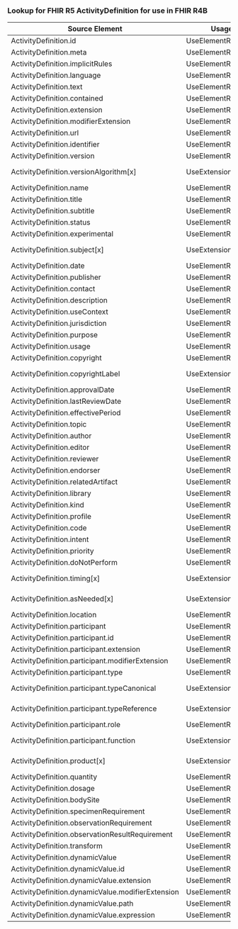 ### Lookup for FHIR R5 ActivityDefinition for use in FHIR R4B

| Source Element | Usage | Target |
| -------------- | ----- | ------ |
| ActivityDefinition.id | UseElementRenamed | ActivityDefinition.id |
| ActivityDefinition.meta | UseElementRenamed | ActivityDefinition.meta |
| ActivityDefinition.implicitRules | UseElementRenamed | ActivityDefinition.implicitRules |
| ActivityDefinition.language | UseElementRenamed | ActivityDefinition.language |
| ActivityDefinition.text | UseElementRenamed | ActivityDefinition.text |
| ActivityDefinition.contained | UseElementRenamed | ActivityDefinition.contained |
| ActivityDefinition.extension | UseElementRenamed | ActivityDefinition.extension |
| ActivityDefinition.modifierExtension | UseElementRenamed | ActivityDefinition.modifierExtension |
| ActivityDefinition.url | UseElementRenamed | ActivityDefinition.url |
| ActivityDefinition.identifier | UseElementRenamed | ActivityDefinition.identifier |
| ActivityDefinition.version | UseElementRenamed | ActivityDefinition.version |
| ActivityDefinition.versionAlgorithm[x] | UseExtension | http://hl7.org/fhir/5.0/StructureDefinition/extension-ActivityDefinition.versionAlgorithm |
| ActivityDefinition.name | UseElementRenamed | ActivityDefinition.name |
| ActivityDefinition.title | UseElementRenamed | ActivityDefinition.title |
| ActivityDefinition.subtitle | UseElementRenamed | ActivityDefinition.subtitle |
| ActivityDefinition.status | UseElementRenamed | ActivityDefinition.status |
| ActivityDefinition.experimental | UseElementRenamed | ActivityDefinition.experimental |
| ActivityDefinition.subject[x] | UseExtension | http://hl7.org/fhir/5.0/StructureDefinition/extension-ActivityDefinition.subject |
| ActivityDefinition.date | UseElementRenamed | ActivityDefinition.date |
| ActivityDefinition.publisher | UseElementRenamed | ActivityDefinition.publisher |
| ActivityDefinition.contact | UseElementRenamed | ActivityDefinition.contact |
| ActivityDefinition.description | UseElementRenamed | ActivityDefinition.description |
| ActivityDefinition.useContext | UseElementRenamed | ActivityDefinition.useContext |
| ActivityDefinition.jurisdiction | UseElementRenamed | ActivityDefinition.jurisdiction |
| ActivityDefinition.purpose | UseElementRenamed | ActivityDefinition.purpose |
| ActivityDefinition.usage | UseElementRenamed | ActivityDefinition.usage |
| ActivityDefinition.copyright | UseElementRenamed | ActivityDefinition.copyright |
| ActivityDefinition.copyrightLabel | UseExtension | http://hl7.org/fhir/5.0/StructureDefinition/extension-ActivityDefinition.copyrightLabel |
| ActivityDefinition.approvalDate | UseElementRenamed | ActivityDefinition.approvalDate |
| ActivityDefinition.lastReviewDate | UseElementRenamed | ActivityDefinition.lastReviewDate |
| ActivityDefinition.effectivePeriod | UseElementRenamed | ActivityDefinition.effectivePeriod |
| ActivityDefinition.topic | UseElementRenamed | ActivityDefinition.topic |
| ActivityDefinition.author | UseElementRenamed | ActivityDefinition.author |
| ActivityDefinition.editor | UseElementRenamed | ActivityDefinition.editor |
| ActivityDefinition.reviewer | UseElementRenamed | ActivityDefinition.reviewer |
| ActivityDefinition.endorser | UseElementRenamed | ActivityDefinition.endorser |
| ActivityDefinition.relatedArtifact | UseElementRenamed | ActivityDefinition.relatedArtifact |
| ActivityDefinition.library | UseElementRenamed | ActivityDefinition.library |
| ActivityDefinition.kind | UseElementRenamed | ActivityDefinition.kind |
| ActivityDefinition.profile | UseElementRenamed | ActivityDefinition.profile |
| ActivityDefinition.code | UseElementRenamed | ActivityDefinition.code |
| ActivityDefinition.intent | UseElementRenamed | ActivityDefinition.intent |
| ActivityDefinition.priority | UseElementRenamed | ActivityDefinition.priority |
| ActivityDefinition.doNotPerform | UseElementRenamed | ActivityDefinition.doNotPerform |
| ActivityDefinition.timing[x] | UseExtension | http://hl7.org/fhir/5.0/StructureDefinition/extension-ActivityDefinition.timing |
| ActivityDefinition.asNeeded[x] | UseExtension | http://hl7.org/fhir/5.0/StructureDefinition/extension-ActivityDefinition.asNeeded |
| ActivityDefinition.location | UseElementRenamed | ActivityDefinition.location |
| ActivityDefinition.participant | UseElementRenamed | ActivityDefinition.participant |
| ActivityDefinition.participant.id | UseElementRenamed | ActivityDefinition.participant.id |
| ActivityDefinition.participant.extension | UseElementRenamed | ActivityDefinition.participant.extension |
| ActivityDefinition.participant.modifierExtension | UseElementRenamed | ActivityDefinition.participant.modifierExtension |
| ActivityDefinition.participant.type | UseElementRenamed | ActivityDefinition.participant.type |
| ActivityDefinition.participant.typeCanonical | UseExtension | http://hl7.org/fhir/5.0/StructureDefinition/extension-ActivityDefinition.participant.typeCanonical |
| ActivityDefinition.participant.typeReference | UseExtension | http://hl7.org/fhir/5.0/StructureDefinition/extension-ActivityDefinition.participant.typeReference |
| ActivityDefinition.participant.role | UseElementRenamed | ActivityDefinition.participant.role |
| ActivityDefinition.participant.function | UseExtension | http://hl7.org/fhir/5.0/StructureDefinition/extension-ActivityDefinition.participant.function |
| ActivityDefinition.product[x] | UseExtension | http://hl7.org/fhir/5.0/StructureDefinition/extension-ActivityDefinition.product |
| ActivityDefinition.quantity | UseElementRenamed | ActivityDefinition.quantity |
| ActivityDefinition.dosage | UseElementRenamed | ActivityDefinition.dosage |
| ActivityDefinition.bodySite | UseElementRenamed | ActivityDefinition.bodySite |
| ActivityDefinition.specimenRequirement | UseElementRenamed | ActivityDefinition.specimenRequirement |
| ActivityDefinition.observationRequirement | UseElementRenamed | ActivityDefinition.observationRequirement |
| ActivityDefinition.observationResultRequirement | UseElementRenamed | ActivityDefinition.observationResultRequirement |
| ActivityDefinition.transform | UseElementRenamed | ActivityDefinition.transform |
| ActivityDefinition.dynamicValue | UseElementRenamed | ActivityDefinition.dynamicValue |
| ActivityDefinition.dynamicValue.id | UseElementRenamed | ActivityDefinition.dynamicValue.id |
| ActivityDefinition.dynamicValue.extension | UseElementRenamed | ActivityDefinition.dynamicValue.extension |
| ActivityDefinition.dynamicValue.modifierExtension | UseElementRenamed | ActivityDefinition.dynamicValue.modifierExtension |
| ActivityDefinition.dynamicValue.path | UseElementRenamed | ActivityDefinition.dynamicValue.path |
| ActivityDefinition.dynamicValue.expression | UseElementRenamed | ActivityDefinition.dynamicValue.expression |
